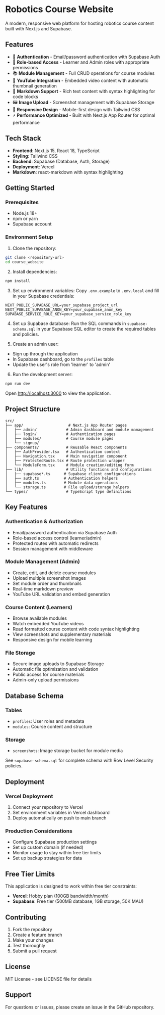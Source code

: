 # Robotics Course Website

A modern, responsive web platform for hosting robotics course content built with Next.js and Supabase.

## Features

- 🔐 **Authentication** - Email/password authentication with Supabase Auth
- 👥 **Role-based Access** - Learner and Admin roles with appropriate permissions
- 📚 **Module Management** - Full CRUD operations for course modules
- 🎥 **YouTube Integration** - Embedded video content with automatic thumbnail generation
- 📝 **Markdown Support** - Rich text content with syntax highlighting for code blocks
- 🖼️ **Image Upload** - Screenshot management with Supabase Storage
- 📱 **Responsive Design** - Mobile-first design with Tailwind CSS
- ⚡ **Performance Optimized** - Built with Next.js App Router for optimal performance

## Tech Stack

- **Frontend**: Next.js 15, React 18, TypeScript
- **Styling**: Tailwind CSS
- **Backend**: Supabase (Database, Auth, Storage)
- **Deployment**: Vercel
- **Markdown**: react-markdown with syntax highlighting

## Getting Started

### Prerequisites

- Node.js 18+ 
- npm or yarn
- Supabase account

### Environment Setup

1. Clone the repository:
```bash
git clone <repository-url>
cd course_website
```

2. Install dependencies:
```bash
npm install
```

3. Set up environment variables:
Copy `.env.example` to `.env.local` and fill in your Supabase credentials:
```env
NEXT_PUBLIC_SUPABASE_URL=your_supabase_project_url
NEXT_PUBLIC_SUPABASE_ANON_KEY=your_supabase_anon_key
SUPABASE_SERVICE_ROLE_KEY=your_supabase_service_role_key
```

4. Set up Supabase database:
Run the SQL commands in `supabase-schema.sql` in your Supabase SQL editor to create the required tables and policies.

5. Create an admin user:
- Sign up through the application
- In Supabase dashboard, go to the `profiles` table
- Update the user's role from 'learner' to 'admin'

6. Run the development server:
```bash
npm run dev
```

Open [http://localhost:3000](http://localhost:3000) to view the application.

## Project Structure

```
src/
├── app/                    # Next.js App Router pages
│   ├── admin/             # Admin dashboard and module management
│   ├── login/             # Authentication pages
│   ├── modules/           # Course module pages
│   └── signup/
├── components/            # Reusable React components
│   ├── AuthProvider.tsx   # Authentication context
│   ├── Navigation.tsx     # Main navigation component
│   ├── ProtectedRoute.tsx # Route protection wrapper
│   └── ModuleForm.tsx     # Module creation/editing form
├── lib/                   # Utility functions and configurations
│   ├── supabase*.ts      # Supabase client configurations
│   ├── auth.ts           # Authentication helpers
│   ├── modules.ts        # Module data operations
│   └── storage.ts        # File upload/storage helpers
└── types/                 # TypeScript type definitions
```

## Key Features

### Authentication & Authorization
- Email/password authentication via Supabase Auth
- Role-based access control (learner/admin)
- Protected routes with automatic redirects
- Session management with middleware

### Module Management (Admin)
- Create, edit, and delete course modules
- Upload multiple screenshot images
- Set module order and thumbnails
- Real-time markdown preview
- YouTube URL validation and embed generation

### Course Content (Learners)
- Browse available modules
- Watch embedded YouTube videos
- Read formatted course content with code syntax highlighting
- View screenshots and supplementary materials
- Responsive design for mobile learning

### File Storage
- Secure image uploads to Supabase Storage
- Automatic file optimization and validation
- Public access for course materials
- Admin-only upload permissions

## Database Schema

### Tables
- `profiles`: User roles and metadata
- `modules`: Course content and structure

### Storage
- `screenshots`: Image storage bucket for module media

See `supabase-schema.sql` for complete schema with Row Level Security policies.

## Deployment

### Vercel Deployment

1. Connect your repository to Vercel
2. Set environment variables in Vercel dashboard
3. Deploy automatically on push to main branch

### Production Considerations

- Configure Supabase production settings
- Set up custom domain (if needed)
- Monitor usage to stay within free tier limits
- Set up backup strategies for data

## Free Tier Limits

This application is designed to work within free tier constraints:

- **Vercel**: Hobby plan (100GB bandwidth/month)
- **Supabase**: Free tier (500MB database, 1GB storage, 50K MAU)

## Contributing

1. Fork the repository
2. Create a feature branch
3. Make your changes
4. Test thoroughly
5. Submit a pull request

## License

MIT License - see LICENSE file for details

## Support

For questions or issues, please create an issue in the GitHub repository.